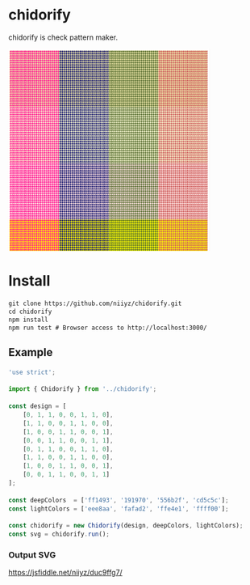 # chidorify

chidorify is check pattern maker.

![screenshot](https://github.com/niiyz/chidorify/blob/master/screenshot.png)

# Install

```
git clone https://github.com/niiyz/chidorify.git
cd chidorify
npm install
npm run test # Browser access to http://localhost:3000/
```

## Example

``` js
'use strict';

import { Chidorify } from '../chidorify';

const design = [
    [0, 1, 1, 0, 0, 1, 1, 0],
    [1, 1, 0, 0, 1, 1, 0, 0],
    [1, 0, 0, 1, 1, 0, 0, 1],
    [0, 0, 1, 1, 0, 0, 1, 1],
    [0, 1, 1, 0, 0, 1, 1, 0],
    [1, 1, 0, 0, 1, 1, 0, 0],
    [1, 0, 0, 1, 1, 0, 0, 1],
    [0, 0, 1, 1, 0, 0, 1, 1]
];

const deepColors  = ['ff1493', '191970', '556b2f', 'cd5c5c'];
const lightColors = ['eee8aa', 'fafad2', 'ffe4e1', 'ffff00'];

const chidorify = new Chidorify(design, deepColors, lightColors);
const svg = chidorify.run();
```

### Output SVG
https://jsfiddle.net/niiyz/duc9ffg7/

